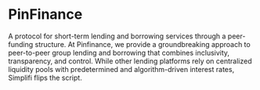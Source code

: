 # PinFinance

A protocol for short-term lending and borrowing services through a peer-funding structure. At Pinfinance, we provide a groundbreaking approach to peer-to-peer group lending and borrowing that combines inclusivity, transparency, and control. While other lending platforms rely on centralized liquidity pools with predetermined and algorithm-driven interest rates, Simplifi flips the script.